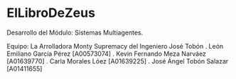 # ElLibroDeZeus
Desarrollo del Módulo: Sistemas Multiagentes.

Equipo: La Arrolladora Monty Supremacy del Ingeniero José Tobón
. León Emiliano García Pérez [A00573074]
. Kevin Fernando Meza Narváez [A01639770]
. Carla Morales Lóez [A01639225]
. José Ángel Tobón Salazar [A01411655]
